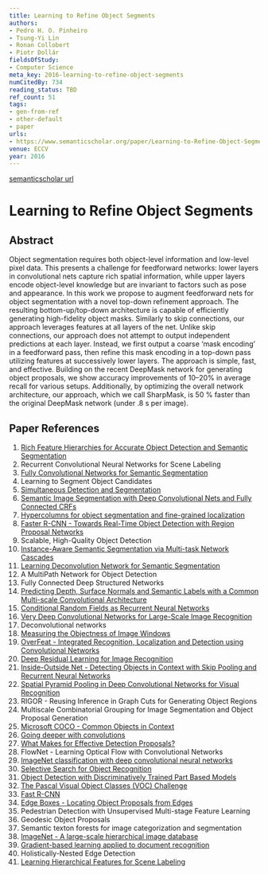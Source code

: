 ```yaml
---
title: Learning to Refine Object Segments
authors:
- Pedro H. O. Pinheiro
- Tsung-Yi Lin
- Ronan Collobert
- Piotr Dollár
fieldsOfStudy:
- Computer Science
meta_key: 2016-learning-to-refine-object-segments
numCitedBy: 734
reading_status: TBD
ref_count: 51
tags:
- gen-from-ref
- other-default
- paper
urls:
- https://www.semanticscholar.org/paper/Learning-to-Refine-Object-Segments-Pinheiro-Lin/361b19d2c00d086fa8ef860374f5e1d862fd2f30?sort=total-citations
venue: ECCV
year: 2016
---
```


[semanticscholar url](https://www.semanticscholar.org/paper/Learning-to-Refine-Object-Segments-Pinheiro-Lin/361b19d2c00d086fa8ef860374f5e1d862fd2f30?sort=total-citations)

# Learning to Refine Object Segments

## Abstract

Object segmentation requires both object-level information and low-level pixel data. This presents a challenge for feedforward networks: lower layers in convolutional nets capture rich spatial information, while upper layers encode object-level knowledge but are invariant to factors such as pose and appearance. In this work we propose to augment feedforward nets for object segmentation with a novel top-down refinement approach. The resulting bottom-up/top-down architecture is capable of efficiently generating high-fidelity object masks. Similarly to skip connections, our approach leverages features at all layers of the net. Unlike skip connections, our approach does not attempt to output independent predictions at each layer. Instead, we first output a coarse ‘mask encoding’ in a feedforward pass, then refine this mask encoding in a top-down pass utilizing features at successively lower layers. The approach is simple, fast, and effective. Building on the recent DeepMask network for generating object proposals, we show accuracy improvements of 10–20% in average recall for various setups. Additionally, by optimizing the overall network architecture, our approach, which we call SharpMask, is 50 % faster than the original DeepMask network (under .8 s per image).

## Paper References

1. [Rich Feature Hierarchies for Accurate Object Detection and Semantic Segmentation](2014-rich-feature-hierarchies-for-accurate-object-detection-and-semantic-segmentation)
2. Recurrent Convolutional Neural Networks for Scene Labeling
3. [Fully Convolutional Networks for Semantic Segmentation](2017-fully-convolutional-networks-for-semantic-segmentation)
4. Learning to Segment Object Candidates
5. [Simultaneous Detection and Segmentation](2014-simultaneous-detection-and-segmentation)
6. [Semantic Image Segmentation with Deep Convolutional Nets and Fully Connected CRFs](2015-semantic-image-segmentation-with-deep-convolutional-nets-and-fully-connected-crfs)
7. [Hypercolumns for object segmentation and fine-grained localization](2015-hypercolumns-for-object-segmentation-and-fine-grained-localization)
8. [Faster R-CNN - Towards Real-Time Object Detection with Region Proposal Networks](2015-faster-r-cnn.md)
9. Scalable, High-Quality Object Detection
10. [Instance-Aware Semantic Segmentation via Multi-task Network Cascades](2016-instance-aware-semantic-segmentation-via-multi-task-network-cascades)
11. [Learning Deconvolution Network for Semantic Segmentation](2015-learning-deconvolution-network-for-semantic-segmentation)
12. A MultiPath Network for Object Detection
13. Fully Connected Deep Structured Networks
14. [Predicting Depth, Surface Normals and Semantic Labels with a Common Multi-scale Convolutional Architecture](2015-predicting-depth-surface-normals-and-semantic-labels-with-a-common-multi-scale-convolutional-architecture)
15. [Conditional Random Fields as Recurrent Neural Networks](2015-conditional-random-fields-as-recurrent-neural-networks)
16. [Very Deep Convolutional Networks for Large-Scale Image Recognition](2014-vggnet.md)
17. Deconvolutional networks
18. [Measuring the Objectness of Image Windows](2012-measuring-the-objectness-of-image-windows)
19. [OverFeat - Integrated Recognition, Localization and Detection using Convolutional Networks](2014-overfeat-integrated-recognition-localization-and-detection-using-convolutional-networks)
20. [Deep Residual Learning for Image Recognition](2015-resnet.md)
21. [Inside-Outside Net - Detecting Objects in Context with Skip Pooling and Recurrent Neural Networks](2016-inside-outside-net-detecting-objects-in-context-with-skip-pooling-and-recurrent-neural-networks)
22. [Spatial Pyramid Pooling in Deep Convolutional Networks for Visual Recognition](2015-spatial-pyramid-pooling-in-deep-convolutional-networks-for-visual-recognition)
23. RIGOR - Reusing Inference in Graph Cuts for Generating Object Regions
24. Multiscale Combinatorial Grouping for Image Segmentation and Object Proposal Generation
25. [Microsoft COCO - Common Objects in Context](2014-microsoft-coco-common-objects-in-context)
26. [Going deeper with convolutions](2015-going-deeper-with-convolutions)
27. [What Makes for Effective Detection Proposals?](2016-what-makes-for-effective-detection-proposals)
28. FlowNet - Learning Optical Flow with Convolutional Networks
29. [ImageNet classification with deep convolutional neural networks](2012-alexnet.md)
30. [Selective Search for Object Recognition](2013-selective-search-for-object-recognition)
31. [Object Detection with Discriminatively Trained Part Based Models](2009-object-detection-with-discriminatively-trained-part-based-models)
32. [The Pascal Visual Object Classes (VOC) Challenge](2009-the-pascal-visual-object-classes-voc-challenge)
33. [Fast R-CNN](2015-fast-r-cnn)
34. [Edge Boxes - Locating Object Proposals from Edges](2014-edge-boxes-locating-object-proposals-from-edges)
35. Pedestrian Detection with Unsupervised Multi-stage Feature Learning
36. Geodesic Object Proposals
37. Semantic texton forests for image categorization and segmentation
38. [ImageNet - A large-scale hierarchical image database](2009-imagenet-a-large-scale-hierarchical-image-database)
39. [Gradient-based learning applied to document recognition](1998-lenet5.md)
40. Holistically-Nested Edge Detection
41. [Learning Hierarchical Features for Scene Labeling](2013-learning-hierarchical-features-for-scene-labeling)
